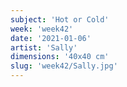 ```yaml
---
subject: 'Hot or Cold'
week: 'week42'
date: '2021-01-06'
artist: 'Sally'
dimensions: '40x40 cm'
slug: 'week42/Sally.jpg'
---
```


